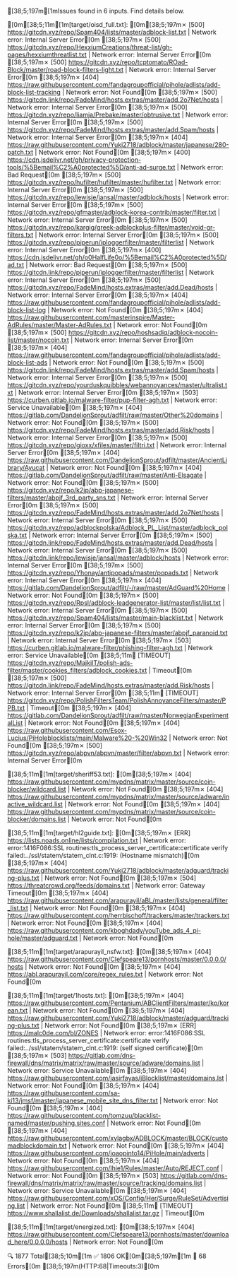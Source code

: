 [38;5;197m[1mIssues found in 6 inputs. Find details below.

[0m[38;5;11m[1m[target/oisd_full.txt]:
[0m[38;5;197m✗ [500] https://gitcdn.xyz/repo/Spam404/lists/master/adblock-list.txt | Network error: Internal Server Error[0m
[38;5;197m✗ [500] https://gitcdn.xyz/repo/HexxiumCreations/threat-list/gh-pages/hexxiumthreatlist.txt | Network error: Internal Server Error[0m
[38;5;197m✗ [500] https://gitcdn.xyz/repo/tcptomato/ROad-Block/master/road-block-filters-light.txt | Network error: Internal Server Error[0m
[38;5;197m✗ [404] https://raw.githubusercontent.com/fandagroupofficial/pihole/adlists/add-block-list-tracking | Network error: Not Found[0m
[38;5;197m✗ [500] https://gitcdn.link/repo/FadeMind/hosts.extras/master/add.2o7Net/hosts | Network error: Internal Server Error[0m
[38;5;197m✗ [500] https://gitcdn.xyz/repo/liamja/Prebake/master/obtrusive.txt | Network error: Internal Server Error[0m
[38;5;197m✗ [500] https://gitcdn.xyz/repo/FadeMind/hosts.extras/master/add.Spam/hosts | Network error: Internal Server Error[0m
[38;5;197m✗ [404] https://raw.githubusercontent.com/Yuki2718/adblock/master/japanese/280-patch.txt | Network error: Not Found[0m
[38;5;197m✗ [400] https://cdn.jsdelivr.net/gh/privacy-protection-tools/%5Bemail%C2%A0protected%5D/anti-ad-surge.txt | Network error: Bad Request[0m
[38;5;197m✗ [500] https://gitcdn.xyz/repo/hufilter/hufilter/master/hufilter.txt | Network error: Internal Server Error[0m
[38;5;197m✗ [500] https://gitcdn.xyz/repo/lewisje/jansal/master/adblock/hosts | Network error: Internal Server Error[0m
[38;5;197m✗ [500] https://gitcdn.xyz/repo/gfmaster/adblock-korea-contrib/master/filter.txt | Network error: Internal Server Error[0m
[38;5;197m✗ [500] https://gitcdn.xyz/repo/kargig/greek-adblockplus-filter/master/void-gr-filters.txt | Network error: Internal Server Error[0m
[38;5;197m✗ [500] https://gitcdn.xyz/repo/piperun/iploggerfilter/master/filterlist | Network error: Internal Server Error[0m
[38;5;197m✗ [400] https://cdn.jsdelivr.net/gh/o0HalfLife0o/%5Bemail%C2%A0protected%5D/ad.txt | Network error: Bad Request[0m
[38;5;197m✗ [500] https://gitcdn.link/repo/piperun/iploggerfilter/master/filterlist | Network error: Internal Server Error[0m
[38;5;197m✗ [500] https://gitcdn.xyz/repo/FadeMind/hosts.extras/master/add.Dead/hosts | Network error: Internal Server Error[0m
[38;5;197m✗ [404] https://raw.githubusercontent.com/fandagroupofficial/pihole/adlists/add-block-list-log | Network error: Not Found[0m
[38;5;197m✗ [404] https://raw.githubusercontent.com/masterinspire/Master-AdRules/master/Master-AdRules.txt | Network error: Not Found[0m
[38;5;197m✗ [500] https://gitcdn.xyz/repo/hoshsadiq/adblock-nocoin-list/master/nocoin.txt | Network error: Internal Server Error[0m
[38;5;197m✗ [404] https://raw.githubusercontent.com/fandagroupofficial/pihole/adlists/add-block-list-ads | Network error: Not Found[0m
[38;5;197m✗ [500] https://gitcdn.link/repo/FadeMind/hosts.extras/master/add.Spam/hosts | Network error: Internal Server Error[0m
[38;5;197m✗ [500] https://gitcdn.xyz/repo/yourduskquibbles/webannoyances/master/ultralist.txt | Network error: Internal Server Error[0m
[38;5;197m✗ [503] https://curben.gitlab.io/malware-filter/pup-filter-agh.txt | Network error: Service Unavailable[0m
[38;5;197m✗ [404] https://gitlab.com/DandelionSprout/adfilt/raw/master/Other%20domains | Network error: Not Found[0m
[38;5;197m✗ [500] https://gitcdn.xyz/repo/FadeMind/hosts.extras/master/add.Risk/hosts | Network error: Internal Server Error[0m
[38;5;197m✗ [500] https://gitcdn.xyz/repo/gioxx/xfiles/master/filtri.txt | Network error: Internal Server Error[0m
[38;5;197m✗ [404] https://raw.githubusercontent.com/DandelionSprout/adfilt/master/AncientLibrary/Ayucat | Network error: Not Found[0m
[38;5;197m✗ [404] https://gitlab.com/DandelionSprout/adfilt/raw/master/Anti-Elsagate | Network error: Not Found[0m
[38;5;197m✗ [500] https://gitcdn.xyz/repo/k2jp/abp-japanese-filters/master/abpjf_3rd_party_sns.txt | Network error: Internal Server Error[0m
[38;5;197m✗ [500] https://gitcdn.xyz/repo/FadeMind/hosts.extras/master/add.2o7Net/hosts | Network error: Internal Server Error[0m
[38;5;197m✗ [500] https://gitcdn.xyz/repo/adblockpolska/Adblock_PL_List/master/adblock_polska.txt | Network error: Internal Server Error[0m
[38;5;197m✗ [500] https://gitcdn.link/repo/FadeMind/hosts.extras/master/add.Dead/hosts | Network error: Internal Server Error[0m
[38;5;197m✗ [500] https://gitcdn.link/repo/lewisje/jansal/master/adblock/hosts | Network error: Internal Server Error[0m
[38;5;197m✗ [500] https://gitcdn.xyz/repo/Yhonay/antipopads/master/popads.txt | Network error: Internal Server Error[0m
[38;5;197m✗ [404] https://gitlab.com/DandelionSprout/adfilt/-/raw/master/AdGuard%20Home | Network error: Not Found[0m
[38;5;197m✗ [500] https://gitcdn.xyz/repo/Rpsl/adblock-leadgenerator-list/master/list/list.txt | Network error: Internal Server Error[0m
[38;5;197m✗ [500] https://gitcdn.xyz/repo/Spam404/lists/master/main-blacklist.txt | Network error: Internal Server Error[0m
[38;5;197m✗ [500] https://gitcdn.xyz/repo/k2jp/abp-japanese-filters/master/abpjf_paranoid.txt | Network error: Internal Server Error[0m
[38;5;197m✗ [503] https://curben.gitlab.io/malware-filter/phishing-filter-agh.txt | Network error: Service Unavailable[0m
[38;5;11m⧖ [TIMEOUT] https://gitcdn.xyz/repo/MajkiIT/polish-ads-filter/master/cookies_filters/adblock_cookies.txt | Timeout[0m
[38;5;197m✗ [500] https://gitcdn.link/repo/FadeMind/hosts.extras/master/add.Risk/hosts | Network error: Internal Server Error[0m
[38;5;11m⧖ [TIMEOUT] https://gitcdn.xyz/repo/PolishFiltersTeam/PolishAnnoyanceFilters/master/PPB.txt | Timeout[0m
[38;5;197m✗ [404] https://gitlab.com/DandelionSprout/adfilt/raw/master/NorwegianExperimentalList | Network error: Not Found[0m
[38;5;197m✗ [404] https://raw.githubusercontent.com/Esox-Lucius/PiHoleblocklists/main/Malware%20-%20Win32 | Network error: Not Found[0m
[38;5;197m✗ [500] https://gitcdn.xyz/repo/abpvn/abpvn/master/filter/abpvn.txt | Network error: Internal Server Error[0m

[38;5;11m[1m[target/sheriff53.txt]:
[0m[38;5;197m✗ [404] https://raw.githubusercontent.com/mypdns/matrix/master/source/coin-blocker/wildcard.list | Network error: Not Found[0m
[38;5;197m✗ [404] https://raw.githubusercontent.com/mypdns/matrix/master/source/adware/inactive_wildcard.list | Network error: Not Found[0m
[38;5;197m✗ [404] https://raw.githubusercontent.com/mypdns/matrix/master/source/coin-blocker/domains.list | Network error: Not Found[0m

[38;5;11m[1m[target/hl2guide.txt]:
[0m[38;5;197m✗ [ERR] https://lists.noads.online/lists/compilation.txt | Network error: error:1416F086:SSL routines:tls_process_server_certificate:certificate verify failed:../ssl/statem/statem_clnt.c:1919: (Hostname mismatch)[0m
[38;5;197m✗ [404] https://raw.githubusercontent.com/Yuki2718/adblock/master/adguard/tracking-plus.txt | Network error: Not Found[0m
[38;5;197m✗ [504] https://threatcrowd.org/feeds/domains.txt | Network error: Gateway Timeout[0m
[38;5;197m✗ [404] https://raw.githubusercontent.com/arapurayil/aBL/master/lists/general/filter_list.txt | Network error: Not Found[0m
[38;5;197m✗ [404] https://raw.githubusercontent.com/herrbischoff/trackers/master/trackers.txt | Network error: Not Found[0m
[38;5;197m✗ [404] https://raw.githubusercontent.com/kboghdady/youTube_ads_4_pi-hole/master/adguard.txt | Network error: Not Found[0m

[38;5;11m[1m[target/arapurayil_nsfw.txt]:
[0m[38;5;197m✗ [404] https://raw.githubusercontent.com/Clefspeare13/pornhosts/master/0.0.0.0/hosts | Network error: Not Found[0m
[38;5;197m✗ [404] https://abl.arapurayil.com/core/regex_rules.txt | Network error: Not Found[0m

[38;5;11m[1m[target/1hosts.txt]:
[0m[38;5;197m✗ [404] https://raw.githubusercontent.com/Pentanium/ABClientFilters/master/ko/korean.txt | Network error: Not Found[0m
[38;5;197m✗ [404] https://raw.githubusercontent.com/Yuki2718/adblock/master/adguard/tracking-plus.txt | Network error: Not Found[0m
[38;5;197m✗ [ERR] https://malc0de.com/bl/ZONES | Network error: error:1416F086:SSL routines:tls_process_server_certificate:certificate verify failed:../ssl/statem/statem_clnt.c:1919: (self signed certificate)[0m
[38;5;197m✗ [503] https://gitlab.com/dns-firewall/dns/matrix/matrix/raw/master/source/adware/domains.list | Network error: Service Unavailable[0m
[38;5;197m✗ [404] https://raw.githubusercontent.com/jasirfayas/jBlocklist/master/domains.lst | Network error: Not Found[0m
[38;5;197m✗ [404] https://raw.githubusercontent.com/sa-ki13/jmsf/master/japanese_mobile_site_dns_filter.txt | Network error: Not Found[0m
[38;5;197m✗ [404] https://raw.githubusercontent.com/tomzuu/blacklist-named/master/pushing.sites.conf | Network error: Not Found[0m
[38;5;197m✗ [404] https://raw.githubusercontent.com/xylagbx/ADBLOCK/master/BLOCK/customadblockdomain.txt | Network error: Not Found[0m
[38;5;197m✗ [404] https://raw.githubusercontent.com/joaopinto14/PiHole/main/adverts | Network error: Not Found[0m
[38;5;197m✗ [404] https://raw.githubusercontent.com/lhie1/Rules/master/Auto/REJECT.conf | Network error: Not Found[0m
[38;5;197m✗ [503] https://gitlab.com/dns-firewall/dns/matrix/matrix/raw/master/source/tracking/domains.list | Network error: Service Unavailable[0m
[38;5;197m✗ [404] https://raw.githubusercontent.com/xOS/Config/Her/Surge/RuleSet/Advertising.list | Network error: Not Found[0m
[38;5;11m⧖ [TIMEOUT] https://www.shallalist.de/Downloads/shallalist.tar.gz | Timeout[0m

[38;5;11m[1m[target/energized.txt]:
[0m[38;5;197m✗ [404] https://raw.githubusercontent.com/Clefspeare13/pornhosts/master/download_here/0.0.0.0/hosts | Network error: Not Found[0m

🔍 1877 Total[38;5;10m[1m ✅ 1806 OK[0m[38;5;197m[1m 🚫 68 Errors[0m [38;5;197m(HTTP:68|Timeouts:3)[0m